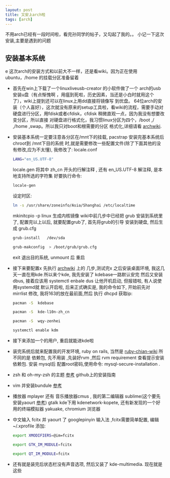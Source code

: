 ```yaml
---
layout: post 
title: 又安上arch啦
tags: [arch]
---
```


不用arch已经有一段时间啦，看完孙同学的帖子，又勾起了我的。。
小记一下这次安装,主要是遇到的问题

安装基本系统
--------------

e
这次arch的安装方式和以前大不一样，还是看wiki。因为正在使用ubuntu，/home 的挂载分区准备留着 

* 首先在win上下载了一个linuxliveusb-creator 的小软件做了一个 arch的usb安装u盘（有点惭愧啊
，用瘟到死啦，历史因素，当还是小白时就用这个了），wiki上提到还可以在linux上用dd直接将镜像写
到优盘。 64位arch的安装（个人喜好），这次就没有原来的setup工具啦，看wiki的流程，需要手动对硬盘进行分区，用fdisk或者cfdisk，cfdisk 稍微直观一点，因为我没有想要改变分区，所以直接
对硬盘进行格式化，我习惯linux分区为四个，/boot ,/ ,/home ,swap。所以我只对boot和根需要的分区
格式化,详细请看 [archwiki](https://wiki.archlinux.org/index.php/Installation_Guide).

* 安装基本系统一定要注意各分区在/mnt下的挂载, pacstrap 安装完基本系统后 chroot到 /mnt下目的系统
时,就是需要修改一些配置文件(除了下面其他的没有修改,应为不太懂), 我修改了:
    locale.conf

    ```sh
    LANG="en_US.UTF-8"

    ```
    
    locale.gen  将其中 zh_cn 开头的行解注释 , 还有 en_US.UTF-8 解注释, 是本地支持所选的字符集
    好要执行命令:
    
    ```sh
    locale-gen

    ```

    设定时区:
    
    ```sh
    ln -s /usr/share/zoneinfo/Asia/Shanghai /etc/localtime

    ```
    
    mkinitcpio -p linux  生成内核镜像
    wiki中前几步中已经把 grub 安装到系统里了, 配置完以上以后, 就要配置grub了, 首先将grub的引导
    安装到硬盘, 然后生成 grub.cfg
    
    ```sh
    grub-install   /dev/sda

    grub-makconfig  > /boot/grub/grub.cfg

    ```

    exit 退出目的系统, unmount 后 重启
    
* 接下来要配置x 先执行 [archwiki](https://wiki.archlinux.org/index.php/Beginners%27_Guide) 上的
几步,测试完x 之后安装桌面环境, 我这几天一直在用kde 所以来个kde, 我先安装了 kdebase一路默认安完
然后又安装 dbus, 接着应该用 systemctl enbale dus   让他开机启动, 但报错啦, 有人说使用systemd就
默认开启啦, 后来正式确实是, 我的命令如下, 开始前先对 mirrlist 修改, 我将163的放在最前面,然后
执行 dhcpd 获取ip:

    ```sh
    pacman -S  kdebase

    pacman -S  kde-l10n-zh_cn

    pacman -S  wqy-zenhei

    systemctl enable kdm

    ```
* 接下来添加一个的用户, 重启就能进kde啦
* 装完系统后就来配置我的开发环境, ruby on rails, 当然是 [ruby-chian-wiki](http://ruby-china.org/wiki/install_ruby_guide)
所不同的是 依赖包,  先不用装 ,先装好rvm ,然后  rvm requirement  查看提示安装依赖包. 安装 mysql后
配置root密码,使用命令: mysql-secure-installation .
* zsh 和 oh-my-zsh 的主题  [参考](https://github.com/robbyrussell/oh-my-zsh) github上的安装指南
* vim 并安装bundule [参考](https://github.com/gmarik/vundle)
* 播放器 mplayer 还有 音乐播放器cmus , 我的第二编辑器 sublime(这个要先安装yaourt [参考](https://wiki.archlinux.org/index.php/Yaourt))
gtalk  kde下用 kdenetwork-kopete, 还有新发现的一个好用的终端模拟器  yakuake, chromium 浏览器
* 中文输入 fcitx 并  yaourt 了 googlepinyin 输入法 ,fcitx需要简单配置, 编辑 ~/.xprofile 添加:

    ```sh
    export XMODIFIERS=@im=fcitx

    export GTK_IM_MODULE=fcitx

    export QT_IM_MODULE=fcitx

    ```
* 还有就是装完后状态栏没有声音选项, 然后又装了  kde-multimedia.
现在就是这些
